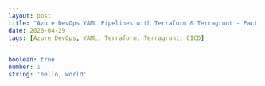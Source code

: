 ```yaml
---
layout: post
title: "Azure DevOps YAML Pipelines with Terraform & Terragrunt - Part 0: Preparation"
date: 2020-04-29
tags: [Azure DevOps, YAML, Terraform, Terragrunt, CICD]
---
```


``` yaml
boolean: true
number: 1
string: 'hello, world'
```